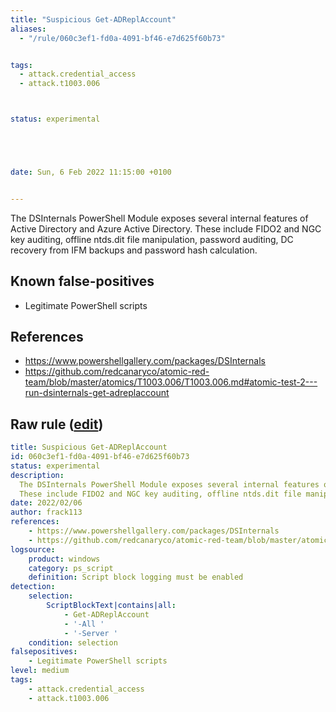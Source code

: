 ```yaml
---
title: "Suspicious Get-ADReplAccount"
aliases:
  - "/rule/060c3ef1-fd0a-4091-bf46-e7d625f60b73"


tags:
  - attack.credential_access
  - attack.t1003.006



status: experimental





date: Sun, 6 Feb 2022 11:15:00 +0100


---
```


The DSInternals PowerShell Module exposes several internal features of Active Directory and Azure Active Directory. These include FIDO2 and NGC key auditing, offline ntds.dit file manipulation, password auditing, DC recovery from IFM backups and password hash calculation.

<!--more-->


## Known false-positives

* Legitimate PowerShell scripts



## References

* https://www.powershellgallery.com/packages/DSInternals
* https://github.com/redcanaryco/atomic-red-team/blob/master/atomics/T1003.006/T1003.006.md#atomic-test-2---run-dsinternals-get-adreplaccount


## Raw rule ([edit](https://github.com/SigmaHQ/sigma/edit/master/rules/windows/powershell/powershell_script/posh_ps_get_adreplaccount.yml))
```yaml
title: Suspicious Get-ADReplAccount
id: 060c3ef1-fd0a-4091-bf46-e7d625f60b73
status: experimental
description: 
  The DSInternals PowerShell Module exposes several internal features of Active Directory and Azure Active Directory.
  These include FIDO2 and NGC key auditing, offline ntds.dit file manipulation, password auditing, DC recovery from IFM backups and password hash calculation. 
date: 2022/02/06
author: frack113
references:
    - https://www.powershellgallery.com/packages/DSInternals
    - https://github.com/redcanaryco/atomic-red-team/blob/master/atomics/T1003.006/T1003.006.md#atomic-test-2---run-dsinternals-get-adreplaccount
logsource:
    product: windows
    category: ps_script
    definition: Script block logging must be enabled
detection:
    selection:
        ScriptBlockText|contains|all: 
            - Get-ADReplAccount
            - '-All '
            - '-Server '
    condition: selection
falsepositives:
    - Legitimate PowerShell scripts
level: medium
tags:
    - attack.credential_access
    - attack.t1003.006

```
